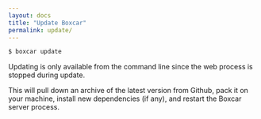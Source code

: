 ```yaml
---
layout: docs
title: "Update Boxcar"
permalink: update/
---
```


```bash
$ boxcar update
```

Updating is only available from the command line since the web process is stopped during update.

This will pull down an archive of the latest version from Github, pack it on your machine, install new dependencies (if any), and restart the Boxcar server process.
